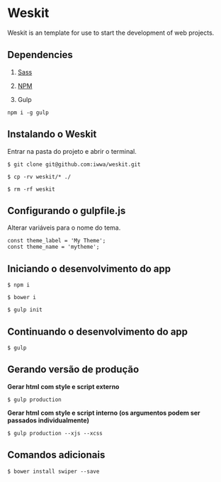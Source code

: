 # Weskit

Weskit is an template for use to start the development of web projects.

## Dependencies

1. [Sass](http://sass-lang.com/install)

2. [NPM](https://nodejs.org/en/)

3. Gulp

```
npm i -g gulp
```

## Instalando o Weskit
Entrar na pasta do projeto e abrir o terminal.

```
$ git clone git@github.com:iwwa/weskit.git
```

```
$ cp -rv weskit/* ./
```

```
$ rm -rf weskit
```

## Configurando o gulpfile.js

Alterar variáveis para o nome do tema.

```
const theme_label = 'My Theme';
const theme_name = 'mytheme';
```

## Iniciando o desenvolvimento do app

```
$ npm i
```

```
$ bower i
```

```
$ gulp init
```

## Continuando o desenvolvimento do app

```
$ gulp
```

## Gerando versão de produção

**Gerar html com style e script externo**

```
$ gulp production
```

**Gerar html com style e script interno (os argumentos podem ser passados individualmente)**

```
$ gulp production --xjs --xcss
```

## Comandos adicionais

```
$ bower install swiper --save
```
